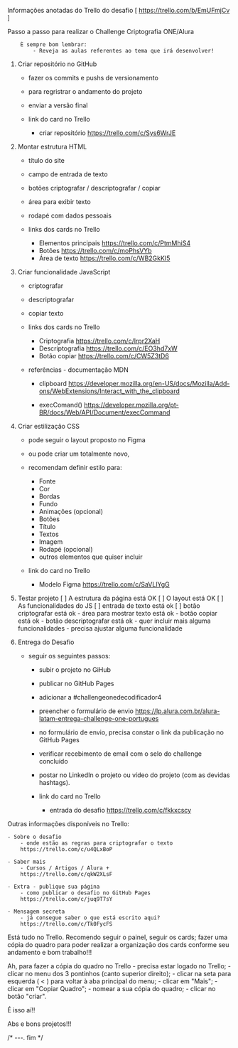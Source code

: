 Informações anotadas do Trello do desafio
    [ https://trello.com/b/EmUFmjCv ]

Passo a passo para realizar o Challenge Criptografia ONE/Alura

        É sempre bom lembrar:
	        - Reveja as aulas referentes ao tema que irá desenvolver!

1. Criar repositório no GitHub
	- fazer os commits e pushs de versionamento
	- para regristrar o andamento do projeto
	- enviar a versão final

	- link do card no Trello
		- criar repositório
		https://trello.com/c/Sys6WrJE

2. Montar estrutura HTML
	- título do site
	- campo de entrada de texto
	- botões criptografar / descriptografar / copiar
	- área para exibir texto
	- rodapé com dados pessoais

	- links dos cards no Trello
		- Elementos principais
		https://trello.com/c/PtmMhiS4
		- Botões
		https://trello.com/c/moPhsVYb
		- Área de texto
		https://trello.com/c/WB2GkKI5

3. Criar funcionalidade JavaScript
	- criptografar
	- descriptografar
	- copiar texto

	- links dos cards no Trello
		- Criptografia
		https://trello.com/c/lrpr2XaH
		- Descriptografia
		https://trello.com/c/EO3hd7xW
		- Botão copiar
		https://trello.com/c/CW5Z3tD6

	- referências - documentação MDN
		-	clipboard
	https://developer.mozilla.org/en-US/docs/Mozilla/Add-ons/WebExtensions/Interact_with_the_clipboard

		- execComand()
	https://developer.mozilla.org/pt-BR/docs/Web/API/Document/execCommand

4. Criar estilização CSS
	- pode seguir o layout proposto no Figma
	- ou pode criar um totalmente novo,
	- recomendam definir estilo para:
		- Fonte
		- Cor
		- Bordas
		- Fundo
		- Animações (opcional)
		- Botões
		- Título
		- Textos
		- Imagem
		- Rodapé (opcional)
		- outros elementos que quiser incluir

	- link do card no Trello
		- Modelo Figma
		https://trello.com/c/SaVLlYgG

5. Testar projeto
	[ ] A estrutura da página está OK
	[ ] O layout está OK
	[ ] As funcionalidades do JS
		[ ] entrada de texto está ok
		[ ] botão criptografar está ok
		- área para mostrar texto está ok
		- botão copiar está ok
		- botão descriptografar está ok
		- quer incluir mais alguma funcionalidades
		- precisa ajustar alguma funcionalidade



6. Entrega do Desafio
	- seguir os seguintes passos:
		- subir o projeto no GiHub
		- publicar no GitHub Pages
		- adicionar a #challengeonedecodificador4
		- preencher o formulário de envio
		https://lp.alura.com.br/alura-latam-entrega-challenge-one-portugues
		- no formulário de envio, precisa constar o link da publicação no GitHub Pages
		- verificar recebimento de email com o selo do challenge concluído
		- postar no LinkedIn o projeto ou vídeo do projeto (com as devidas hashtags).

		- link do card no Trello
			- entrada do desafio
			https://trello.com/c/fkkxcscy

Outras informações disponíveis no Trello:

	- Sobre o desafio
		- onde estão as regras para criptografar o texto
		https://trello.com/c/u4QLxBoP

	- Saber mais
		- Cursos / Artigos / Alura +
		https://trello.com/c/qkW2XLsF

	- Extra - publique sua página
		- como publicar o desafio no GitHub Pages
		https://trello.com/c/juq9T7sY

	- Mensagem secreta
		- já consegue saber o que está escrito aqui?
		https://trello.com/c/Tk0FycFS


Está tudo no Trello.
Recomendo seguir o painel, seguir os cards; fazer uma cópia do quadro para poder realizar a organização dos cards conforme seu andamento e bom trabalho!!!

Ah, para fazer a cópia do quadro no Trello
	- precisa estar logado no Trello;
	- clicar no menu dos 3 pontinhos (canto superior direito);
	-	clicar na seta para esquerda ( < ) para voltar à aba principal do menu;
	- clicar em "Mais";
	- clicar em "Copiar Quadro";
	- nomear a sua cópia do quadro;
	- clicar no botão "criar".


É isso aí!!

Abs e bons projetos!!!

/* ---. fim */
